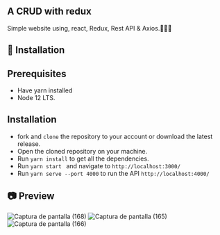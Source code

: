 
## A CRUD with redux
  Simple website using, react, Redux, Rest API & Axios.👨‍💻🌐
  
## 🚀 Installation
   ## Prerequisites
 
   - Have yarn installed
   - Node 12 LTS. 
    
 ## Installation
  - fork and  ```clone``` the repository to your account or download the latest release.
  - Open the cloned repository on your machine.
  - Run  ```yarn install``` to get all the dependencies.
  - Run ```yarn start ``` and navigate to ```http://localhost:3000/```
  - Run  ```yarn serve --port 4000``` to run the API ```http://localhost:4000/```

## 📷 Preview
![Captura de pantalla (168)](https://user-images.githubusercontent.com/46753453/91246739-e4f3de80-e70d-11ea-885b-a97d790b09c3.png)
![Captura de pantalla (165)](https://user-images.githubusercontent.com/46753453/91246744-e6bda200-e70d-11ea-90d0-62283c7ab632.png)
![Captura de pantalla (166)](https://user-images.githubusercontent.com/46753453/91246748-e7563880-e70d-11ea-9661-0aafaa16857a.png)
